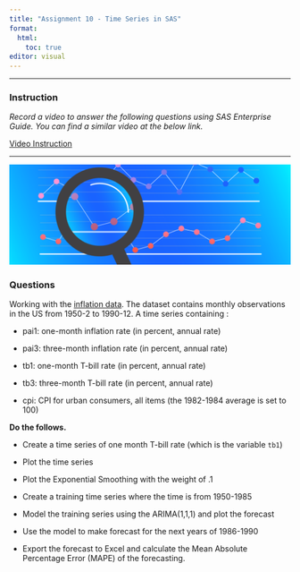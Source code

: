 ```yaml
---
title: "Assignment 10 - Time Series in SAS"
format: 
  html: 
    toc: true
editor: visual
---
```





------------------------------------------------------------------------

### Instruction

*Record a video to answer the following questions using SAS Enterprise Guide.  You can find a similar video at the below link.*

[Video Instruction](https://bryant.hosted.panopto.com/Panopto/Pages/Viewer.aspx?id=d5d0118f-d96b-45b8-8a7b-b13f010d7717)

------------------------------------------------------------------------

![](13.png)

### Questions

Working with the [inflation data](inflation.csv). The dataset contains monthly observations in the US from 1950-2 to 1990-12.  A time series containing :

- pai1: one-month inflation rate (in percent, annual rate)

- pai3: three-month inflation rate (in percent, annual rate)

- tb1: one-month T-bill rate (in percent, annual rate)

- tb3: three-month T-bill rate (in percent, annual rate)

- cpi: CPI for urban consumers, all items (the 1982-1984 average is set to 100)

**Do the follows.**

-   Create a time series of one month T-bill rate (which is the variable `tb1`)

-   Plot the time series

-   Plot the Exponential Smoothing with the weight of .1

-   Create a training time series where the time is from 1950-1985

-   Model the training series using the ARIMA(1,1,1) and plot the forecast

-   Use the model to make forecast for the next years of 1986-1990

-   Export the forecast to Excel and calculate the Mean Absolute Percentage Error (MAPE) of the forecasting. 



